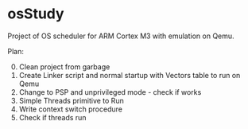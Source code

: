# osStudy

Project of OS scheduler for ARM Cortex M3 with emulation on Qemu.

Plan:

0. Clean project from garbage
1. Create Linker script and normal startup with Vectors table to run on Qemu
2. Change to PSP and unprivileged mode - check if works
3. Simple Threads primitive to Run
4. Write context switch procedure
5. Check if threads run
